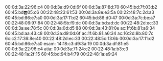 00:0d:3a:22:96:c4
00:0d:3a:d9:0d:6f
00:0d:3a:87:8d:70
60:45:bd:7f:03:b2
60:45:bd:ab:05:c6
00:22:48:23:61:53
00:0d:3a:8e:e3:5a
00:22:48:7c:2d:a3
60:45:bd:86:e7:a0
00:0d:3a:17:11:d2
60:45:bd:86:d0:47
00:0d:3a:7c:be:a7
00:22:48:06:97:84
00:22:48:5b:f9:dc
00:0d:3a:bd:ad:dc
00:22:48:2d:ec:33
00:0d:3a:ee:78:5c
00:0d:3a:0d:d5:88
00:0d:3a:43:81:0e
ac:1f:6b:81:a6:34
60:45:bd:aa:43:c8
00:0d:3a:d9:0d:6f
ac:1f:6b:81:a6:34
ac:16:2d:8b:80:7c
6c:c2:17:36:8e:40
00:22:48:2d:ec:33
00:22:48:5c:13:6b
00:0d:3a:17:11:d2
60:45:bd:86:e7:a0
esam:
14:18:c3:d9:3a:19
00:0d:3a:df:81:e5
00:0d:3a:22:96:c4
atia:
00:0d:3a:71:24:c2
00:22:48:1a:b3:c3
00:22:48:1a:2f:15
60:45:bd:94:b4:79
00:22:48:1a:e9:24
